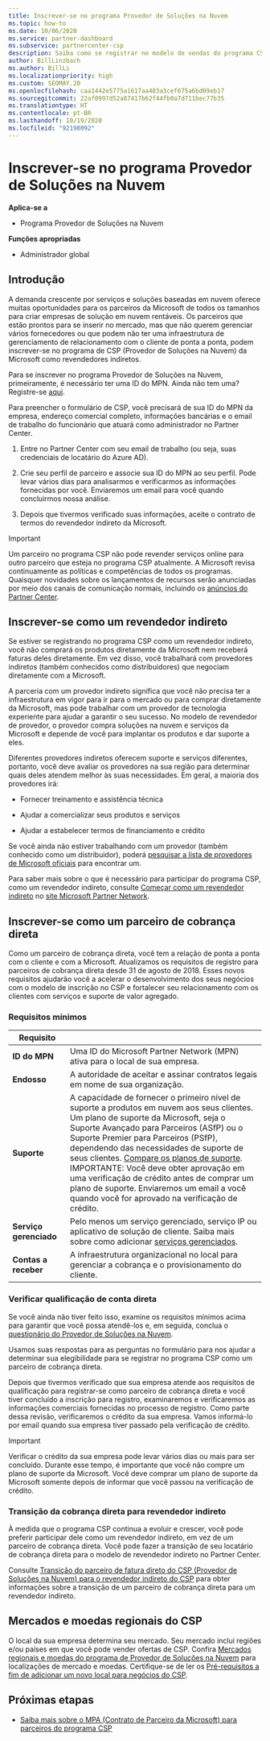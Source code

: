 ```yaml
---
title: Inscrever-se no programa Provedor de Soluções na Nuvem
ms.topic: how-to
ms.date: 10/06/2020
ms.service: partner-dashboard
ms.subservice: partnercenter-csp
description: Saiba como se registrar no modelo de vendas do programa CSP (Provedor de Soluções na Nuvem) mais adequado para os seus negócios, como revendedor indireto ou parceiro de cobrança direta.
author: BillLinzbach
ms.author: BillLi
ms.localizationpriority: high
ms.custom: SEOMAY.20
ms.openlocfilehash: caa1442e5775a1617aa483a3cef675a6bd09eb17
ms.sourcegitcommit: 22af0997d52a87417b62f44fb0a7d711bec77b35
ms.translationtype: HT
ms.contentlocale: pt-BR
ms.lasthandoff: 10/19/2020
ms.locfileid: "92198092"
---
```

# <a name="enroll-in-the-cloud-solution-provider-program"></a>Inscrever-se no programa Provedor de Soluções na Nuvem

**Aplica-se a**

- Programa Provedor de Soluções na Nuvem  

**Funções apropriadas**

- Administrador global

## <a name="get-started"></a>Introdução

A demanda crescente por serviços e soluções baseadas em nuvem oferece muitas oportunidades para os parceiros da Microsoft de todos os tamanhos para criar empresas de solução em nuvem rentáveis. Os parceiros que estão prontos para se inserir no mercado, mas que não querem gerenciar vários fornecedores ou que podem não ter uma infraestrutura de gerenciamento de relacionamento com o cliente de ponta a ponta, podem inscrever-se no programa de CSP (Provedor de Soluções na Nuvem) da Microsoft como revendedores indiretos.

Para se inscrever no programa Provedor de Soluções na Nuvem, primeiramente, é necessário ter uma ID do MPN. Ainda não tem uma? Registre-se [aqui](https://partner.microsoft.com/).

Para preencher o formulário de CSP, você precisará de sua ID do MPN da empresa, endereço comercial completo, informações bancárias e o email de trabalho do funcionário que atuará como administrador no Partner Center.

1. Entre no Partner Center com seu email de trabalho (ou seja, suas credenciais de locatário do Azure AD).

2. Crie seu perfil de parceiro e associe sua ID do MPN ao seu perfil.
Pode levar vários dias para analisarmos e verificarmos as informações fornecidas por você. Enviaremos um email para você quando concluirmos nossa análise.

3. Depois que tivermos verificado suas informações, aceite o contrato de termos do revendedor indireto da Microsoft.

> [!IMPORTANT]  
> Um parceiro no programa CSP não pode revender serviços online para outro parceiro que esteja no programa CSP atualmente. A Microsoft revisa continuamente as políticas e competências de todos os programas. Quaisquer novidades sobre os lançamentos de recursos serão anunciadas por meio dos canais de comunicação normais, incluindo os [anúncios do Partner Center](announcements/index.md).

## <a name="enroll-as-an-indirect-reseller"></a>Inscrever-se como um revendedor indireto

Se estiver se registrando no programa CSP como um revendedor indireto, você não comprará os produtos diretamente da Microsoft nem receberá faturas deles diretamente. Em vez disso, você trabalhará com provedores indiretos (também conhecidos como distribuidores) que negociam diretamente com a Microsoft.

A parceria com um provedor indireto significa que você não precisa ter a infraestrutura em vigor para ir para o mercado ou para comprar diretamente da Microsoft, mas pode trabalhar com um provedor de tecnologia experiente para ajudar a garantir o seu sucesso. No modelo de revendedor de provedor, o provedor compra soluções na nuvem e serviços da Microsoft e depende de você para implantar os produtos e dar suporte a eles.

Diferentes provedores indiretos oferecem suporte e serviços diferentes, portanto, você deve avaliar os provedores na sua região para determinar quais deles atendem melhor às suas necessidades. Em geral, a maioria dos provedores irá:

- Fornecer treinamento e assistência técnica

- Ajudar a comercializar seus produtos e serviços

- Ajudar a estabelecer termos de financiamento e crédito

Se você ainda não estiver trabalhando com um provedor (também conhecido como um distribuidor), poderá [pesquisar a lista de provedores de Microsoft oficiais](https://partnercenter.microsoft.com/partner/find-a-provider) para encontrar um.

Para saber mais sobre o que é necessário para participar do programa CSP, como um revendedor indireto, consulte [Começar como um revendedor indireto](https://partner.microsoft.com/cloud-solution-provider/whats-required) no [site Microsoft Partner Network](https://partner.microsoft.com/). 

## <a name="enroll-as-a-direct-bill-partner"></a>Inscrever-se como um parceiro de cobrança direta

Como um parceiro de cobrança direta, você tem a relação de ponta a ponta com o cliente e com a Microsoft. Atualizamos os requisitos de registro para parceiros de cobrança direta desde 31 de agosto de 2018. Esses novos requisitos ajudarão você a acelerar o desenvolvimento dos seus negócios com o modelo de inscrição no CSP e fortalecer seu relacionamento com os clientes com serviços e suporte de valor agregado.

### <a name="minimum-requirements"></a>Requisitos mínimos

|**Requisito**|                             |
|--------------------------------|--------------------------------------------------------------|
|**ID do MPN**   |Uma ID do Microsoft Partner Network (MPN) ativa para o local de sua empresa.    |
|**Endosso**   |A autoridade de aceitar e assinar contratos legais em nome de sua organização.|
|**Suporte**   |A capacidade de fornecer o primeiro nível de suporte a produtos em nuvem aos seus clientes. <br>Um plano de suporte da Microsoft, seja o Suporte Avançado para Parceiros (ASfP) ou o Suporte Premier para Parceiros (PSfP), dependendo das necessidades de suporte de seus clientes. [Compare os planos de suporte](https://partner.microsoft.com/support/partnersupport).<br> IMPORTANTE: Você deve obter aprovação em uma verificação de crédito antes de comprar um plano de suporte. Enviaremos um email a você quando você for aprovado na verificação de crédito. |
|**Serviço gerenciado**   |Pelo menos um serviço gerenciado, serviço IP ou aplicativo de solução de cliente. Saiba mais sobre como adicionar [serviços gerenciados](https://partner.microsoft.com/business-opportunities/managed-services-provider).|
|**Contas a receber** |A infraestrutura organizacional no local para gerenciar a cobrança e o provisionamento do cliente.

### <a name="verify-direct-bill-eligibility"></a>Verificar qualificação de conta direta

Se você ainda não tiver feito isso, examine os requisitos mínimos acima para garantir que você possa atendê-los e, em seguida, conclua o [questionário do Provedor de Soluções na Nuvem](https://partner.microsoft.com/cloud-solution-provider/assessment).

Usamos suas respostas para as perguntas no formulário para nos ajudar a determinar sua elegibilidade para se registrar no programa CSP como um parceiro de cobrança direta.

Depois que tivermos verificado que sua empresa atende aos requisitos de qualificação para registrar-se como parceiro de cobrança direta e você tiver concluído a inscrição para registro, examinaremos e verificaremos as informações comerciais fornecidas no processo de registro. Como parte dessa revisão, verificaremos o crédito da sua empresa. Vamos informá-lo por email quando sua empresa tiver passado pela verificação de crédito.

>[!IMPORTANT]
>Verificar o crédito da sua empresa pode levar vários dias ou mais para ser concluído. Durante esse tempo, é importante que você não compre um plano de suporte da Microsoft. Você deve comprar um plano de suporte da Microsoft somente depois de informar que você passou na verificação de crédito.

### <a name="transition-from-direct-bill-to-indirect-reseller"></a>Transição da cobrança direta para revendedor indireto

À medida que o programa CSP continua a evoluir e crescer, você pode preferir participar dele como um revendedor indireto, em vez de um parceiro de cobrança direta. Você pode fazer a transição de seu locatário de cobrança direta para o modelo de revendedor indireto no Partner Center.

Consulte [Transição do parceiro de fatura direto do CSP (Provedor de Soluções na Nuvem) para o revendedor indireto do CSP](transition-direct-to-indirect.md) para obter informações sobre a transição de um parceiro de cobrança direta para um revendedor indireto.

## <a name="csp-regional-markets-and-currencies"></a>Mercados e moedas regionais do CSP

O local da sua empresa determina seu mercado. Seu mercado inclui regiões e/ou países em que você pode vender ofertas de CSP. Confira [Mercados regionais e moedas do programa de Provedor de Soluções na Nuvem](regional-authorization-overview.md) para localizações de mercado e moedas.
Certifique-se de ler os [Pré-requisitos a fim de adicionar um novo local para negócios do CSP](manage-locations.md).

## <a name="next-steps"></a>Próximas etapas

- [Saiba mais sobre o MPA (Contrato de Parceiro da Microsoft) para parceiros do programa CSP](microsoft-partner-agreement.md)